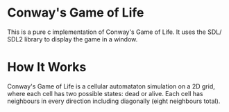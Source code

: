 # Conway's Game of Life
This is a pure c implementation of Conway's Game of Life. It uses the SDL/ SDL2 library to display the game in a window.

# How It Works
Conway's Game of Life is a cellular automataton simulation on a 2D grid, where each cell has two possible states: dead or alive. Each cell has neighbours in every direction including diagonally (eight neighbours total).
